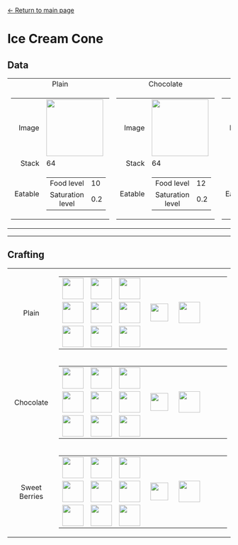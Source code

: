 [← Return to main page](../)
# Ice Cream Cone

## Data
<table>
    <tr>
        <td align="center">Plain</td>
        <td align="center">Chocolate</td>
        <td align="center">Sweet Berries</td>
    </tr>
    <tr>
        <td>
            <table>
                <tr><td align="end">Image</td><td><img src="https://i.imgur.com/ARtw2Tg.png" width="128"/></td></tr>
                <tr><td align="end">Stack</td><td>64</td></tr>
                <tr>
                    <td align="end">Eatable</td>
                    <td>
                        <table>
                            <tr><td align="center">Food level</td><td align="start">10</td></tr>
                            <tr><td align="center">Saturation level</td><td align="start">0.2</td></tr>
                        </table>
                    </td>
                </tr>
            </table>
        </td>
        <td>
            <table>
                <tr><td align="end">Image</td><td><img src="https://i.imgur.com/x6kVTMg.png" width="128"/></td></tr>
                <tr><td align="end">Stack</td><td>64</td></tr>
                <tr>
                    <td align="end">Eatable</td>
                    <td>
                        <table>
                            <tr><td align="center">Food level</td><td align="start">12</td></tr>
                            <tr><td align="center">Saturation level</td><td align="start">0.2</td></tr>
                        </table>
                    </td>
                </tr>
            </table>
        </td>
        <td>
            <table>
                <tr><td align="end">Image</td><td><img src="https://i.imgur.com/vBF6NFM.png" width="128"/></td></tr>
                <tr><td align="end">Stack</td><td>64</td></tr>
                <tr>
                    <td align="end">Eatable</td>
                    <td>
                        <table>
                            <tr><td align="center">Food level</td><td align="start">11</td></tr>
                            <tr><td align="center">Saturation level</td><td align="start">0.2</td></tr>
                        </table>
                    </td>
                </tr>
            </table>
        </td>
    </tr>
</table>

---

## Crafting
<table>
    <tr>
        <td align="center">Plain</td>
        <td>
            <table>
                <tr><td><img src="https://i.imgur.com/KgS5h2t.png" width="48"/></td><td><img src="https://i.imgur.com/KgS5h2t.png" width="48"/></td><td><img src="https://i.imgur.com/KgS5h2t.png" width="48"/></td><td colspan="3"></td></tr>
                <tr><td><img src="https://i.imgur.com/kKV6nDy.png" width="48"/></td><td><img src="https://i.imgur.com/K971eZe.png" width="48"/></td><td><img src="https://i.imgur.com/kKV6nDy.png" width="48"/></td><td width="70" align="center"><img src="https://i.imgur.com/VE0KqIE.png" width="40"/></td><td><img src="https://i.imgur.com/ARtw2Tg.png" width="48"/></td><td width="70"></td></tr>
                <tr><td><img src="https://i.imgur.com/wl43BjZ.png" width="48"/></td><td><img src="https://i.imgur.com/kKV6nDy.png" width="48"/></td><td><img src="https://i.imgur.com/wl43BjZ.png" width="48"/></td><td colspan="3"></td></tr>
            </table>
        </td>
    </tr>
    <tr>
        <td align="center">Chocolate</td>
        <td>
            <table>
                <tr><td><img src="https://i.imgur.com/KgS5h2t.png" width="48"/></td><td><img src="https://i.imgur.com/KgS5h2t.png" width="48"/></td><td><img src="https://i.imgur.com/KgS5h2t.png" width="48"/></td><td colspan="3"></td></tr>
                <tr><td><img src="https://i.imgur.com/kKV6nDy.png" width="48"/></td><td><img src="https://i.imgur.com/j8F7WrL.png" width="48"/></td><td><img src="https://i.imgur.com/kKV6nDy.png" width="48"/></td><td width="70" align="center"><img src="https://i.imgur.com/VE0KqIE.png" width="40"/></td><td><img src="https://i.imgur.com/x6kVTMg.png" width="48"/></td><td width="70"></td></tr>
                <tr><td><img src="https://i.imgur.com/wl43BjZ.png" width="48"/></td><td><img src="https://i.imgur.com/kKV6nDy.png" width="48"/></td><td><img src="https://i.imgur.com/wl43BjZ.png" width="48"/></td><td colspan="3"></td></tr>
            </table>
        </td>
    </tr>
    <tr>
        <td align="center">Sweet Berries</td>
        <td>
            <table>
                <tr><td><img src="https://i.imgur.com/KgS5h2t.png" width="48"/></td><td><img src="https://i.imgur.com/KgS5h2t.png" width="48"/></td><td><img src="https://i.imgur.com/KgS5h2t.png" width="48"/></td><td colspan="3"></td></tr>
                <tr><td><img src="https://i.imgur.com/kKV6nDy.png" width="48"/></td><td><img src="https://i.imgur.com/KOwY1bL.png" width="48"/></td><td><img src="https://i.imgur.com/kKV6nDy.png" width="48"/></td><td width="70" align="center"><img src="https://i.imgur.com/VE0KqIE.png" width="40"/></td><td><img src="https://i.imgur.com/vBF6NFM.png" width="48"/></td><td width="70"></td></tr>
                <tr><td><img src="https://i.imgur.com/wl43BjZ.png" width="48"/></td><td><img src="https://i.imgur.com/kKV6nDy.png" width="48"/></td><td><img src="https://i.imgur.com/wl43BjZ.png" width="48"/></td><td colspan="3"></td></tr>
            </table>
        </td>
    </tr>
</table>
